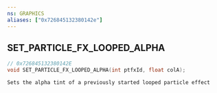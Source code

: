 ```yaml
---
ns: GRAPHICS
aliases: ["0x726845132380142e"]
---
```

## SET_PARTICLE_FX_LOOPED_ALPHA

```c
// 0x726845132380142E
void SET_PARTICLE_FX_LOOPED_ALPHA(int ptfxId, float colA);
```

```
Sets the alpha tint of a previously started looped particle effect
```
